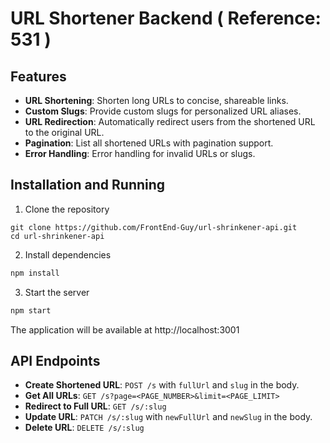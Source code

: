 # URL Shortener Backend ( Reference: 531 )

## Features

- **URL Shortening**: Shorten long URLs to concise, shareable links.
- **Custom Slugs**: Provide custom slugs for personalized URL aliases.
- **URL Redirection**: Automatically redirect users from the shortened URL to the original URL.
- **Pagination**: List all shortened URLs with pagination support.
- **Error Handling**: Error handling for invalid URLs or slugs.

## Installation and Running

1. Clone the repository

```bash[
git clone https://github.com/FrontEnd-Guy/url-shrinkener-api.git
cd url-shrinkener-api
```

2. Install dependencies

```bash
npm install
```

3. Start the server

```bash
npm start
```

The application will be available at http://localhost:3001

## API Endpoints

- **Create Shortened URL**: `POST /s` with `fullUrl` and `slug` in the body.
- **Get All URLs**: `GET /s?page=<PAGE_NUMBER>&limit=<PAGE_LIMIT>`
- **Redirect to Full URL**: `GET /s/:slug`
- **Update URL**: `PATCH /s/:slug` with `newFullUrl` and `newSlug` in the body.
- **Delete URL**: `DELETE /s/:slug`
